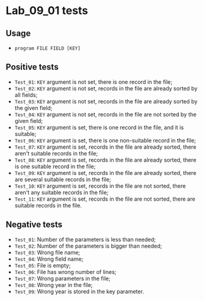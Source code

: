 # Lab_09_01 tests
## Usage
- `program FILE FIELD [KEY]`
## Positive tests
- `Test_01`: `KEY` argument is not set, there is one record in the file;
- `Test_02`: `KEY` argument is not set, records in the file are already sorted by all fields;
- `Test_03`: `KEY` argument is not set, records in the file are already sorted by the given field;
- `Test_04`: `KEY` argument is not set, records in the file are not sorted by the given field;
- `Test_05`: `KEY` argument is set, there is one record in the file, and it is suitable;
- `Test_06`: `KEY` argument is set, there is one non-suitable record in the file;
- `Test_07`: `KEY` argument is set, records in the file are already sorted, there aren't suitable records in the file;
- `Test_08`: `KEY` argument is set, records in the file are already sorted, there is one suitable record in the file;
- `Test_09`: `KEY` argument is set, records in the file are already sorted, there are several suitable records in the file;
- `Test_10`: `KEY` argument is set, records in the file are not sorted, there aren't any suitable records in the file;
- `Test_11`: `KEY` argument is set, records in the file are not sorted, there are suitable records in the file.
## Negative tests
- `Test_01`: Number of the parameters is less than needed;
- `Test_02`: Number of the parameters is bigger than needed;
- `Test_03`: Wrong file name;
- `Test_04`: Wrong field name;
- `Test_05`: File is empty;
- `Test_06`: File has wrong number of lines;
- `Test_07`: Wrong parameters in the file;
- `Test_08`: Wrong year in the file;
- `Test_09`: Wrong year is stored in the key parameter.
